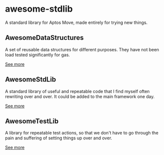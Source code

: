 # awesome-stdlib

A standard library for Aptos Move, made entirely for trying new things.

## AwesomeDataStructures

A set of reusable data structures for different purposes. They have not been load tested significantly for gas.

[See more](./move/AwesomeDataStructures)

## AwesomeStdLib

A standard library of useful and repeatable code that I find myself often rewriting over and over. It could be added
to the main framework one day.

[See more](./move/AwesomeStdLib)

## AwesomeTestLib

A library for repeatable test actions, so that we don't have to go through the pain and suffering of setting things up
over and over.

[See more](./move/AwesomeTestLib)
